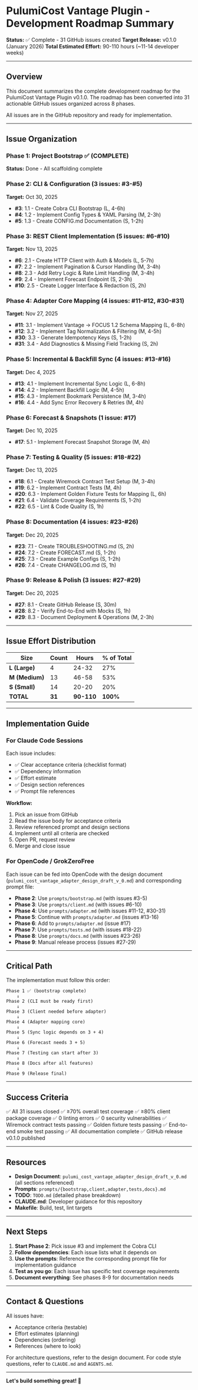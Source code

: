 # PulumiCost Vantage Plugin - Development Roadmap Summary

**Status:** ✅ Complete - 31 GitHub issues created
**Target Release:** v0.1.0 (January 2026)
**Total Estimated Effort:** 90-110 hours (~11-14 developer weeks)

---

## Overview

This document summarizes the complete development roadmap for the PulumiCost Vantage Plugin v0.1.0. The roadmap has been converted into 31 actionable GitHub issues organized across 8 phases.

All issues are in the GitHub repository and ready for implementation.

---

## Issue Organization

### Phase 1: Project Bootstrap ✅ (COMPLETE)
**Status:** Done - All scaffolding complete

### Phase 2: CLI & Configuration (3 issues: #3-#5)
**Target:** Oct 30, 2025
- **#3**: 1.1 - Create Cobra CLI Bootstrap (L, 4-6h)
- **#4**: 1.2 - Implement Config Types & YAML Parsing (M, 2-3h)
- **#5**: 1.3 - Create CONFIG.md Documentation (S, 1-2h)

### Phase 3: REST Client Implementation (5 issues: #6-#10)
**Target:** Nov 13, 2025
- **#6**: 2.1 - Create HTTP Client with Auth & Models (L, 5-7h)
- **#7**: 2.2 - Implement Pagination & Cursor Handling (M, 3-4h)
- **#8**: 2.3 - Add Retry Logic & Rate Limit Handling (M, 3-4h)
- **#9**: 2.4 - Implement Forecast Endpoint (S, 2-3h)
- **#10**: 2.5 - Create Logger Interface & Redaction (S, 2h)

### Phase 4: Adapter Core Mapping (4 issues: #11-#12, #30-#31)
**Target:** Nov 27, 2025
- **#11**: 3.1 - Implement Vantage → FOCUS 1.2 Schema Mapping (L, 6-8h)
- **#12**: 3.2 - Implement Tag Normalization & Filtering (M, 4-5h)
- **#30**: 3.3 - Generate Idempotency Keys (S, 1-2h)
- **#31**: 3.4 - Add Diagnostics & Missing Field Tracking (S, 2h)

### Phase 5: Incremental & Backfill Sync (4 issues: #13-#16)
**Target:** Dec 4, 2025
- **#13**: 4.1 - Implement Incremental Sync Logic (L, 6-8h)
- **#14**: 4.2 - Implement Backfill Logic (M, 4-5h)
- **#15**: 4.3 - Implement Bookmark Persistence (M, 3-4h)
- **#16**: 4.4 - Add Sync Error Recovery & Retries (M, 4h)

### Phase 6: Forecast & Snapshots (1 issue: #17)
**Target:** Dec 10, 2025
- **#17**: 5.1 - Implement Forecast Snapshot Storage (M, 4h)

### Phase 7: Testing & Quality (5 issues: #18-#22)
**Target:** Dec 13, 2025
- **#18**: 6.1 - Create Wiremock Contract Test Setup (M, 3-4h)
- **#19**: 6.2 - Implement Contract Tests (M, 4h)
- **#20**: 6.3 - Implement Golden Fixture Tests for Mapping (L, 6h)
- **#21**: 6.4 - Validate Coverage Requirements (S, 1-2h)
- **#22**: 6.5 - Lint & Code Quality (S, 1h)

### Phase 8: Documentation (4 issues: #23-#26)
**Target:** Dec 20, 2025
- **#23**: 7.1 - Create TROUBLESHOOTING.md (S, 2h)
- **#24**: 7.2 - Create FORECAST.md (S, 1-2h)
- **#25**: 7.3 - Create Example Configs (S, 1-2h)
- **#26**: 7.4 - Create CHANGELOG.md (S, 1h)

### Phase 9: Release & Polish (3 issues: #27-#29)
**Target:** Dec 20, 2025
- **#27**: 8.1 - Create GitHub Release (S, 30m)
- **#28**: 8.2 - Verify End-to-End with Mocks (S, 1h)
- **#29**: 8.3 - Document Deployment & Operations (M, 2-3h)

---

## Issue Effort Distribution

| Size | Count | Hours | % of Total |
|------|-------|-------|-----------|
| **L (Large)** | 4 | 24-32 | 27% |
| **M (Medium)** | 13 | 46-58 | 53% |
| **S (Small)** | 14 | 20-20 | 20% |
| **TOTAL** | **31** | **90-110** | **100%** |

---

## Implementation Guide

### For Claude Code Sessions
Each issue includes:
- ✅ Clear acceptance criteria (checklist format)
- ✅ Dependency information
- ✅ Effort estimate
- ✅ Design section references
- ✅ Prompt file references

**Workflow:**
1. Pick an issue from GitHub
2. Read the issue body for acceptance criteria
3. Review referenced prompt and design sections
4. Implement until all criteria are checked
5. Open PR, request review
6. Merge and close issue

### For OpenCode / GrokZeroFree
Each issue can be fed into OpenCode with the design document (`pulumi_cost_vantage_adapter_design_draft_v_0.md`) and corresponding prompt file:

- **Phase 2**: Use `prompts/bootstrap.md` (with issues #3-5)
- **Phase 3**: Use `prompts/client.md` (with issues #6-10)
- **Phase 4**: Use `prompts/adapter.md` (with issues #11-12, #30-31)
- **Phase 5**: Continue with `prompts/adapter.md` (issues #13-16)
- **Phase 6**: Add to `prompts/adapter.md` (issue #17)
- **Phase 7**: Use `prompts/tests.md` (with issues #18-22)
- **Phase 8**: Use `prompts/docs.md` (with issues #23-26)
- **Phase 9**: Manual release process (issues #27-29)

---

## Critical Path

The implementation must follow this order:

```
Phase 1 ✅ (bootstrap complete)
    ↓
Phase 2 (CLI must be ready first)
    ↓
Phase 3 (Client needed before adapter)
    ↓
Phase 4 (Adapter mapping core)
    ↓
Phase 5 (Sync logic depends on 3 + 4)
    ↓
Phase 6 (Forecast needs 3 + 5)
    ↓
Phase 7 (Testing can start after 3)
    ↓
Phase 8 (Docs after all features)
    ↓
Phase 9 (Release final)
```

---

## Success Criteria

✅ All 31 issues closed
✅ ≥70% overall test coverage
✅ ≥80% client package coverage
✅ 0 linting errors
✅ 0 security vulnerabilities
✅ Wiremock contract tests passing
✅ Golden fixture tests passing
✅ End-to-end smoke test passing
✅ All documentation complete
✅ GitHub release v0.1.0 published

---

## Resources

- **Design Document**: `pulumi_cost_vantage_adapter_design_draft_v_0.md` (all sections referenced)
- **Prompts**: `prompts/{bootstrap,client,adapter,tests,docs}.md`
- **TODO**: `TODO.md` (detailed phase breakdown)
- **CLAUDE.md**: Developer guidance for this repository
- **Makefile**: Build, test, lint targets

---

## Next Steps

1. **Start Phase 2**: Pick issue #3 and implement the Cobra CLI
2. **Follow dependencies**: Each issue lists what it depends on
3. **Use the prompts**: Reference the corresponding prompt file for implementation guidance
4. **Test as you go**: Each issue has specific test coverage requirements
5. **Document everything**: See phases 8-9 for documentation needs

---

## Contact & Questions

All issues have:
- Acceptance criteria (testable)
- Effort estimates (planning)
- Dependencies (ordering)
- References (where to look)

For architecture questions, refer to the design document.
For code style questions, refer to `CLAUDE.md` and `AGENTS.md`.

---

**Let's build something great! 🚀**

